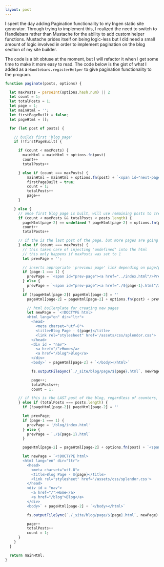 ```yaml
---
layout: post
---
```

I spent the day adding Pagination functionality to my Ingen static site generator. Through trying to implement this, I realized the need to switch to Handlebars rather than Mustache for the ability to add custom helper functions. Mustache prides itself on being logic-less but I did need a small amount of logic involved in order to implement pagination on the blog section of my site builder.

The code is a bit obtuse at the moment, but I will refactor it when I get some time to make it more easy to read. The code below is the gist of what I added as a `Handlebars.registerHelper` to give pagination functionality to the program.
<!--more-->
```javascript
function paginate(posts, options) {

  let maxPosts = parseInt(options.hash.num) || 2
  let count = 1;
  let totalPosts = 1;
  let page = 1;
  let mainHtml = '';
  let firstPageBuilt = false;
  let pageHtml = [];

  for (let post of posts) {

    // builds first 'blog page'
    if (!firstPageBuilt) {

      if (count < maxPosts) {
        mainHtml = mainHtml + options.fn(post)
        count++
        totalPosts++

      } else if (count === maxPosts) {
          mainHtml = mainHtml + options.fn(post) + `<span id="next-page"><a href="./page/${page+1}.html"/>Next Page</a></span>`;
          firstPageBuilt = true;
          count = 1;
          totalPosts++
          page++
      }

    } else {
      // once first blog page is built, will use remaining posts to create and save pages, dependent on amount set per page.
      if (count < maxPosts && totalPosts < posts.length) {
        pageHtml[page-2] == undefined ? pageHtml[page-2] = options.fn(post) : pageHtml[page-2] = pageHtml[page-2] + options.fn(post)
        count++
        totalPosts++

      // if the is the last post of the page, but more pages are going to be built
      } else if (count === maxPosts) {
        // this takes care of injecting 'undefined' into the html
        // this only happens if maxPosts was set to 1
        let prevPage = '';

        // inserts appropriate 'previous page' link depending on page/post count
        if (page-1 === 1) {
          prevPage = `<span id="prev-page"><a href="../index.html"/>Prev Page</a></span>`
        } else {
          prevPage = `<span id="prev-page"><a href="./${page-1}.html"/>Prev Page</a></span>`
        }
        if (!pageHtml[page-2]) pageHtml[page-2] = ''
          pageHtml[page-2] = pageHtml[page-2] + options.fn(post) + prevPage + `<span id="next-page"><a href="./${page+1}.html"/>Next Page</a></span>`;

          // html boilerplate for creating new pages
          let newPage = `<!DOCTYPE html>
          <html lang="en" dir="ltr">
            <head>
              <meta charset="utf-8">
              <title>Blog Page - ${page}</title>
              <link rel="stylesheet" href='/assets/css/splendor.css'>
            </head>
            <div id = "nav">
              <a href="/">Home</a>
              <a href="/blog">Blog</a>
            </div>
            <body>` + pageHtml[page-2] + `</body></html>`

            fs.outputFileSync(`./_site/blog/page/${page}.html`, newPage)

            page++;
            totalPosts++;
            count = 1;

      // if this is the LAST post of the blog, regardless of counters, etc
      } else if (totalPosts === posts.length) {
        if (!pageHtml[page-2]) pageHtml[page-2] = ''

        let prevPage;
        if (page-1 === 1) {
          prevPage = '/blog/index.html'
        } else {
          prevPage = `./${page-1}.html`
        }

        pageHtml[page-2] = pageHtml[page-2] + options.fn(post) + `<span id="next-page"><a href="${prevPage}"/>Prev</a></span>`;

        let newPage = `<!DOCTYPE html>
        <html lang="en" dir="ltr">
          <head>
            <meta charset="utf-8">
            <title>Blog Page - ${page}</title>
            <link rel="stylesheet" href='/assets/css/splendor.css'>
          </head>
          <div id = "nav">
            <a href="/">Home</a>
            <a href="/blog">Blog</a>
          </div>
          <body>` + pageHtml[page-2] + `</body></html>`

          fs.outputFileSync(`./_site/blog/page/${page}.html`, newPage)

          page++
          totalPosts++
          count = 1;
      }
    }
  }

  return mainHtml;
}
```
